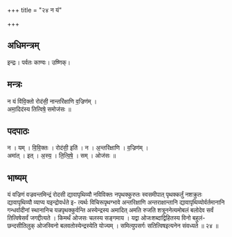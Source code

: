 +++
title = "२४ न यं"

+++
## अधिमन्त्रम्
इन्द्रः। पर्वतः काण्वः। उष्णिक्।

## मन्त्रः
न यं वि॑वि॒क्तो रोद॑सी॒ नान्तरि॑क्षाणि व॒ज्रिण॑म् ।  
अमा॒दिद॑स्य तित्विषे॒ समोज॑सः ॥

## पदपाठः
न । यम् । वि॒वि॒क्तः । रोद॑सी॒ इति॑ । न । अ॒न्तरि॑क्षाणि । व॒ज्रिण॑म् ।  
अमा॑त् । इत् । अ॒स्य॒ । ति॒त्वि॒षे॒ । सम् । ओज॑सः ॥

## भाष्यम्
यं वज्रिणं वज्रवन्तमिन्द्रं रोदसी द्यावापृथिव्यौ नविविक्तः नपृथक्कुरुतः स्वसमीपात् पृथक्कर्तुं नशक्रुतः द्यावापृथिव्यौ व्याप्य यइन्द्रोवर्धते इ- त्यर्थः विचिरूपृथग्भावे अन्तरिक्षाणि अन्तराक्षान्तानि द्यावापृथिव्योर्वर्तमानानि गन्धर्वादीनां स्थानानिच यन्नपृथक्कुर्वन्ति अस्येन्द्रस्य अमादित् अमति रुजति शत्रूननेत्यमोबलं बलोदेव सर्वं तित्विषेसर्वं जगद्दीत्यते । किमर्थं ओजसः चलस्य सङ्गमाय । यद्वा ओजःशब्दाद्विहितस्य विनो बहुलं- छन्दसीतिलुक् ओजस्विनो बलवतोस्येन्द्रस्येति योज्यम् । समित्युपसर्गः सतित्विषइत्यनेन संवध्यते ॥ २४ ॥